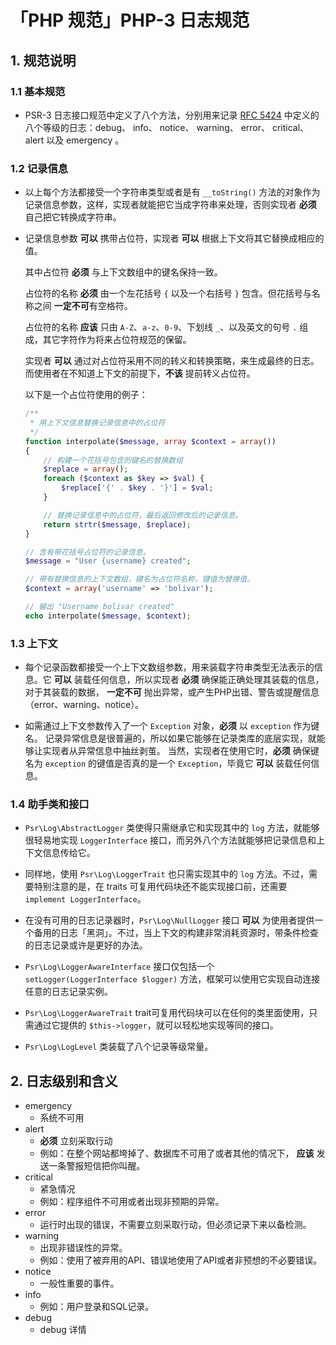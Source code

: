 # 「PHP 规范」PHP-3 日志规范

## 1. 规范说明

### 1.1 基本规范

- PSR-3 日志接口规范中定义了八个方法，分别用来记录 [RFC 5424](http://tools.ietf.org/html/rfc5424) 中定义的八个等级的日志：debug、 info、 notice、 warning、 error、 critical、 alert 以及 emergency 。

### 1.2 记录信息

- 以上每个方法都接受一个字符串类型或者是有 `__toString()` 方法的对象作为记录信息参数，这样，实现者就能把它当成字符串来处理，否则实现者 **必须** 自己把它转换成字符串。

- 记录信息参数 **可以** 携带占位符，实现者 **可以** 根据上下文将其它替换成相应的值。

  其中占位符 **必须** 与上下文数组中的键名保持一致。

  占位符的名称 **必须** 由一个左花括号 `{` 以及一个右括号 `}` 包含。但花括号与名称之间 **一定不可**有空格符。

  占位符的名称 **应该** 只由 `A-Z`、`a-z`、`0-9`、下划线 `_`、以及英文的句号 `.` 组成，其它字符作为将来占位符规范的保留。

  实现者 **可以** 通过对占位符采用不同的转义和转换策略，来生成最终的日志。
  而使用者在不知道上下文的前提下，**不该** 提前转义占位符。

  以下是一个占位符使用的例子：

  ```php
  /**
   * 用上下文信息替换记录信息中的占位符
   */
  function interpolate($message, array $context = array())
  {
      // 构建一个花括号包含的键名的替换数组
      $replace = array();
      foreach ($context as $key => $val) {
          $replace['{' . $key . '}'] = $val;
      }

      // 替换记录信息中的占位符，最后返回修改后的记录信息。
      return strtr($message, $replace);
  }

  // 含有带花括号占位符的记录信息。
  $message = "User {username} created";

  // 带有替换信息的上下文数组，键名为占位符名称，键值为替换值。
  $context = array('username' => 'bolivar');

  // 输出 "Username bolivar created"
  echo interpolate($message, $context);
  ```

### 1.3 上下文

- 每个记录函数都接受一个上下文数组参数，用来装载字符串类型无法表示的信息。它 **可以** 装载任何信息，所以实现者 **必须** 确保能正确处理其装载的信息，对于其装载的数据， **一定不可** 抛出异常，或产生PHP出错、警告或提醒信息（error、warning、notice）。

- 如需通过上下文参数传入了一个 `Exception` 对象，**必须** 以 `exception` 作为键名。
记录异常信息是很普遍的，所以如果它能够在记录类库的底层实现，就能够让实现者从异常信息中抽丝剥茧。
当然，实现者在使用它时，**必须** 确保键名为 `exception` 的键值是否真的是一个 `Exception`，毕竟它 **可以** 装载任何信息。

### 1.4 助手类和接口

- `Psr\Log\AbstractLogger` 类使得只需继承它和实现其中的 `log` 方法，就能够很轻易地实现 `LoggerInterface` 接口，而另外八个方法就能够把记录信息和上下文信息传给它。

- 同样地，使用 `Psr\Log\LoggerTrait` 也只需实现其中的 `log` 方法。不过，需要特别注意的是，在 traits 可复用代码块还不能实现接口前，还需要 `implement LoggerInterface`。

- 在没有可用的日志记录器时，`Psr\Log\NullLogger` 接口 **可以** 为使用者提供一个备用的日志「黑洞」。不过，当上下文的构建非常消耗资源时，带条件检查的日志记录或许是更好的办法。

- `Psr\Log\LoggerAwareInterface` 接口仅包括一个
  `setLogger(LoggerInterface $logger)` 方法，框架可以使用它实现自动连接任意的日志记录实例。

- `Psr\Log\LoggerAwareTrait` trait可复用代码块可以在任何的类里面使用，只需通过它提供的 `$this->logger`，就可以轻松地实现等同的接口。

- `Psr\Log\LogLevel` 类装载了八个记录等级常量。

## 2. 日志级别和含义

- emergency
    - 系统不可用
- alert
    - **必须** 立刻采取行动
    - 例如：在整个网站都垮掉了、数据库不可用了或者其他的情况下， **应该** 发送一条警报短信把你叫醒。
- critical
    - 紧急情况
    - 例如：程序组件不可用或者出现非预期的异常。
- error
    - 运行时出现的错误，不需要立刻采取行动，但必须记录下来以备检测。
- warning
    - 出现非错误性的异常。
    - 例如：使用了被弃用的API、错误地使用了API或者非预想的不必要错误。
- notice
    - 一般性重要的事件。
- info
    - 例如：用户登录和SQL记录。
- debug
    - debug 详情
